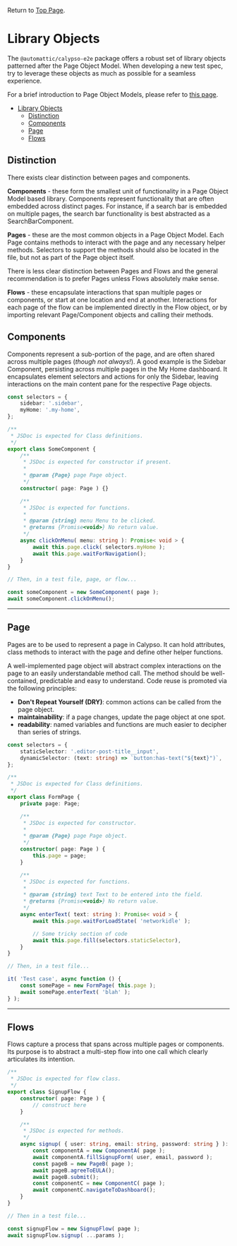 Return to [Top Page](../README.md).

# Library Objects

The `@automattic/calypso-e2e` package offers a robust set of library objects patterned after the Page Object Model. When developing a new test spec, try to leverage these objects as much as possible for a seamless experience.

For a brief introduction to Page Object Models, please refer to [this page](https://www.selenium.dev/documentation/guidelines/page_object_models/).

<!-- TOC -->

- [Library Objects](#library-objects)
  - [Distinction](#distinction)
  - [Components](#components)
  - [Page](#page)
  - [Flows](#flows)

<!-- /TOC -->

## Distinction

There exists clear distinction between pages and components.

**Components** - these form the smallest unit of functionality in a Page Object Model based library. Components represent functionality that are often embedded across distinct pages. For instance, if a search bar is embedded on multiple pages, the search bar functionality is best abstracted as a SearchBarComponent.

**Pages** - these are the most common objects in a Page Object Model. Each Page contains methods to interact with the page and any necessary helper methods. Selectors to support the methods should also be located in the file, but not as part of the Page object itself.

There is less clear distinction between Pages and Flows and the general recommendation is to prefer Pages unless Flows absolutely make sense.

**Flows** - these encapsulate interactions that span multiple pages or components, or start at one location and end at another. Interactions for each page of the flow can be implemented directly in the Flow object, or by importing relevant Page/Component objects and calling their methods.

## Components

Components represent a sub-portion of the page, and are often shared across multiple pages (_though not always!_). A good example is the Sidebar Component, persisting across multiple pages in the My Home dashboard. It encapsulates element selectors and actions for only the Sidebar, leaving interactions on the main content pane for the respective Page objects.

```typescript
const selectors = {
	sidebar: '.sidebar',
	myHome: '.my-home',
};

/**
 * JSDoc is expected for Class definitions.
 */
export class SomeComponent {
	/**
	 * JSDoc is expected for constructor if present.
	 *
	 * @param {Page} page Page object.
	 */
	constructor( page: Page ) {}

	/**
	 * JSDoc is expected for functions.
	 *
	 * @param {string} menu Menu to be clicked.
	 * @returns {Promise<void>} No return value.
	 */
	async clickOnMenu( menu: string ): Promise< void > {
		await this.page.click( selectors.myHome );
		await this.page.waitForNavigation();
	}
}

// Then, in a test file, page, or flow...

const someComponent = new SomeComponent( page );
await someComponent.clickOnMenu();
```

---

## Page

Pages are to be used to represent a page in Calypso. It can hold attributes, class methods to interact with the page and define other helper functions.

A well-implemented page object will abstract complex interactions on the page to an easily understandable method call. The method should be well-contained, predictable and easy to understand. Code reuse is promoted via the following principles:

- **Don't Repeat Yourself (DRY)**: common actions can be called from the page object.
- **maintainability**: if a page changes, update the page object at one spot.
- **readability**: named variables and functions are much easier to decipher than series of strings.

```typescript
const selectors = {
	staticSelector: '.editor-post-title__input',
	dynamicSelector: (text: string) => `button:has-text("${text}")`,
};

/**
 * JSDoc is expected for Class definitions.
 */
export class FormPage {
	private page: Page;

	/**
	 * JSDoc is expected for constructor.
	 *
	 * @param {Page} page Page object.
	 */
	constructor( page: Page ) {
		this.page = page;
	}

	/**
	 * JSDoc is expected for functions.
	 *
	 * @param {string} text Text to be entered into the field.
	 * @returns {Promise<void>} No return value.
	 */
	async enterText( text: string ): Promise< void > {
		await this.page.waitForLoadState( 'networkidle' );

		// Some tricky section of code
		await this.page.fill(selectors.staticSelector),
	}
}

// Then, in a test file...

it( 'Test case', async function () {
	const somePage = new FormPage( this.page );
	await somePage.enterText( 'blah' );
} );
```

---

## Flows

Flows capture a process that spans across multiple pages or components. Its purpose is to abstract a multi-step flow into one call which clearly articulates its intention.

```typescript
/**
 * JSDoc is expected for flow class.
 */
export class SignupFlow {
	constructor( page: Page ) {
		// construct here
	}

	/**
	 * JSDoc is expected for methods.
	 */
	async signup( { user: string, email: string, password: string } ): Promise< void > {
		const componentA = new ComponentA( page );
		await componentA.fillSignupForm( user, email, password );
		const pageB = new PageB( page );
		await pageB.agreeToEULA();
		await pageB.submit();
		const componentC = new ComponentC( page );
		await componentC.navigateToDashboard();
	}
}

// Then in a test file...

const signupFlow = new SignupFlow( page );
await signupFlow.signup( ...params );
```
